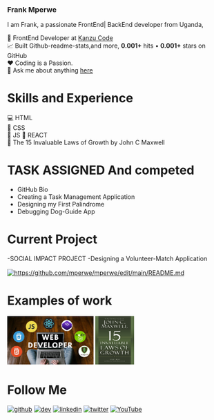 

### Frank Mperwe 
I am Frank, a passionate FrontEnd| BackEnd developer from Uganda,

💼 FrontEnd Developer at [Kanzu Code](https://kanzucode.com/) <BR>
📈 Built Github-readme-stats,and more, **0.001+** hits • **0.001+** stars on GitHub <BR>
❤️ Coding is a Passion.<BR>
💬 Ask me about anything [here](https://github.com/mperwe/mperwe/issues) 

# Skills and Experience
💻 HTML <BR>
📱 CSS <br>
📳 JS <be>
📳 REACT <br>
📕 The 15 Invaluable Laws of Growth by John C Maxwell

# TASK ASSIGNED And competed 
- GitHub Bio
- Creating a Task Management Application
- Designing my First Palindrome
- Debugging Dog-Guide App
# Current Project 
-SOCIAL IMPACT PROJECT
-Designing a Volunteer-Match Application

<a href="https://github.com/mperwe/github-readme-stats"><img align="center" src="https://github-readme-stats.vercel.app/api?username=mperwe&show_icons=true&include_all_commits=true&theme=buefy&hide_border=true" alt="https://github.com/mperwe/mperwe/edit/main/README.md"/></a> 

# Examples of work
<img src ="web.jpg" width="200" > <img src ="The-15-Invaluable-Laws-of-Growth-NuriaKenya.jpg" width ="90"> <br>

# Follow Me
[<img src='https://cdn.jsdelivr.net/npm/simple-icons@3.0.1/icons/github.svg' alt='github' height='30'>](https://github.com/mperwe)  [<img src='https://cdn.jsdelivr.net/npm/simple-icons@3.0.1/icons/dev-dot-to.svg' alt='dev' height='30'>](https://dev.to/mperwe)  [<img src='https://cdn.jsdelivr.net/npm/simple-icons@3.0.1/icons/linkedin.svg' alt='linkedin' height='30'>](www.linkedin.com/in/frank-mperwe-991ba6191//)  [<img src='https://cdn.jsdelivr.net/npm/simple-icons@3.0.1/icons/twitter.svg' alt='twitter' height='30'>](https://twitter.com/mperwefrank)  [<img src='https://cdn.jsdelivr.net/npm/simple-icons@3.0.1/icons/youtube.svg' alt='YouTube' height='30'>](https://www.youtube.com/channel/mperwe)  

